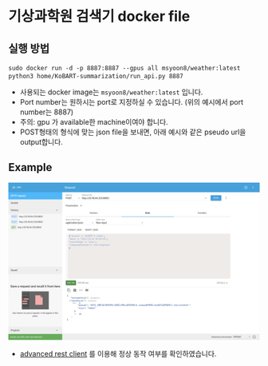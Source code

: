 # 기상과학원 검색기 docker file

## 실행 방법

```
sudo docker run -d -p 8887:8887 --gpus all msyoon8/weather:latest python3 home/KoBART-summarization/run_api.py 8887
```
- 사용되는 docker image는 `msyoon8/weather:latest` 입니다.
- Port number는 원하시는 port로 지정하실 수 있습니다. (위의 예시에서 port number는 8887)
- 주의: gpu 가 available한 machine이여야 합니다.
- POST형태의 형식에 맞는 json file을 보내면, 아래 예시와 같은 pseudo url을 output합니다.

## Example

![request_example](./request_example.png)

- [advanced rest client](https://chrome.google.com/webstore/detail/advanced-rest-client/hgmloofddffdnphfgcellkdfbfbjeloo/related) 를 이용해 정상 동작 여부를 확인하였습니다.
